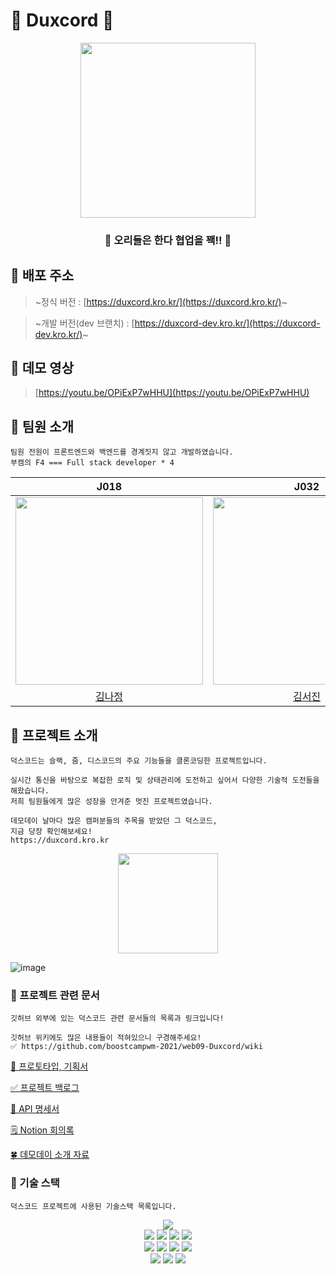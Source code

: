 # 🦆 Duxcord 🦆

<div align="center">   
    <img src="https://i.imgur.com/DCdfQJF.png" width="280px"/>
    <h3> 🦆 오리들은 한다 협업을 꽥!! 🦆</h3>
</div>

## 🐤 배포 주소

> ~정식 버전 : [https://duxcord.kro.kr/](https://duxcord.kro.kr/)~

> ~개발 버전(dev 브랜치) : [https://duxcord-dev.kro.kr/](https://duxcord-dev.kro.kr/)~

## 🐤 데모 영상

> [https://youtu.be/OPiExP7wHHU](https://youtu.be/OPiExP7wHHU)
    
## 🐤 팀원 소개

``` 
팀원 전원이 프론트엔드와 백엔드를 경계짓지 않고 개발하였습니다.
부캠의 F4 === Full stack developer * 4
```

|J018|J032|J060|J116|
|:---:|:---:|:---:|:---:|
|<img src="https://github.com/Najeong-Kim.png" width="300"/>|<img src="https://github.com/SeojinSeojin.png" width="300"/>|<img src="https://github.com/superLipbalm.png" width="300"/>|<img src="https://github.com/shinhyogeun.png" width="300"/>|
|[김나정](https://github.com/Najeong-Kim)|[김서진](https://github.com/SeojinSeojin)|[김찬희](https://github.com/superLipbalm)|[신효근](https://github.com/shinhyogeun)|


## 🐤 프로젝트 소개

```
덕스코드는 슬랙, 줌, 디스코드의 주요 기능들을 클론코딩한 프로젝트입니다.

실시간 통신을 바탕으로 복잡한 로직 및 상태관리에 도전하고 싶어서 다양한 기술적 도전들을 해왔습니다.
저희 팀원들에게 많은 성장을 안겨준 멋진 프로젝트였습니다. 

데모데이 날마다 많은 캠퍼분들의 주목을 받았던 그 덕스코드,
지금 당장 확인해보세요!
https://duxcord.kro.kr
```

<div align="center">
<img src="https://user-images.githubusercontent.com/48249505/144185166-c326494f-e836-4538-a5c2-d5ae37ca3202.png" height="160" />
</div>

![image](https://user-images.githubusercontent.com/48249505/144191480-8b9c5f0f-0e2e-4a69-b15f-025fdcc67aa9.png)



### 📂 프로젝트 관련 문서

```
깃허브 외부에 있는 덕스코드 관련 문서들의 목록과 링크입니다!

깃허브 위키에도 많은 내용들이 적혀있으니 구경해주세요! 
✅ https://github.com/boostcampwm-2021/web09-Duxcord/wiki
```

[🎨 프로토타입, 기획서](https://www.figma.com/file/ZXDGBL14spjQN5Sg5oNKmk/F4---Dukscord-team-library?node-id=0%3A1)

[✅ 프로젝트 백로그](https://docs.google.com/spreadsheets/d/1ZE9i0EBaLrRuUyG1Lm7QnRl2xQV2y2bbJFFlxtXfe3s/edit#gid=0)

[📡 API 명세서](https://documenter.getpostman.com/view/14299488/UVJcncc2)

[🗒 Notion 회의록](https://seojinseojin.notion.site/Boost-Camp-Final-Project-78fc4440fc2d45d99b5f47b9bac60fec)

[🍀 데모데이 소개 자료](https://seojinseojin.notion.site/ecb9c3c8db3346cd97ad5d35fde624c0)

    
### 🐤 기술 스택

```
덕스코드 프로젝트에 사용된 기술스택 목록입니다.
```

<div align="center">
  <img src="https://img.shields.io/badge/TypeScript-3178C6?style=flat-square&logo=typescript&logoColor=white"/><br>
  <img src="https://img.shields.io/badge/React-61DAFB?style=flat-square&logo=React&logoColor=white"/>
  <img src="https://img.shields.io/badge/redux-764ABC?style=flat-square&logo=Redux&logoColor=white"/>
  <img src="https://img.shields.io/badge/SWR-E5E5E5?style=flat-square"/>
  <img src="https://img.shields.io/badge/styled--components-DB7093?style=flat-square&logo=styled-components&logoColor=white"/><br>
  <img src="https://img.shields.io/badge/Node.js-339933?style=flat-square&logo=Node.js&logoColor=white"/>
  <img src="https://img.shields.io/badge/express-000000?style=flat-square&logo=Express&logoColor=white"/>
  <img src="https://img.shields.io/badge/MySQL-4479A1?style=flat-square&logo=MySQL&logoColor=white"/>
  <img src="https://img.shields.io/badge/TypeORM-FF4716?style=flat-square&logo=%20Actions&logoColor=white"/><br>
  <img src="https://img.shields.io/badge/Jest-C21325?style=flat-square&logo=Jest&logoColor=white"/>
  <img src="https://img.shields.io/badge/React%20Testing%20Library-121212?style=flat-square&logo=Testing Library&logoColor=E33332"/>
  <img src="https://img.shields.io/badge/github action-2671E5?style=flat-square&logo=GitHub%20Actions&logoColor=white"/>
</div>
